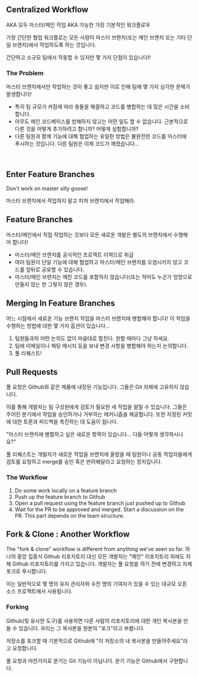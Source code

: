 ## Centralized Workflow
AKA 모두 마스터/메인 작업 AKA 가능한 가장 기본적인 워크플로우

가장 간단한 협업 워크플로는 모든 사람이 마스터 브랜치(또는 메인 브랜치 또는 기타 단일 브랜치)에서 작업하도록 하는 것입니다.

간단하고 소규모 팀에서 작동할 수 있지만 몇 가지 단점이 있습니다!!

### The Problem 
마스터 브랜치에서만 작업하는 것이 좋고 쉽지만 이로 인해 팀에 몇 가지 심각한 문제가 발생합니다!

- 특히 팀 규모가 커짐에 따라 충돌을 해결하고 코드를 병합하는 데 많은 시간을 소비합니다.
- 아무도 메인 코드베이스를 방해하지 않고는 어떤 일도 할 수 없습니다. 근본적으로 다른 것을 어떻게 추가하려고 합니까? 어떻게 실험합니까?
- 다른 팀원과 함께 기능에 대해 협업하는 유일한 방법은 불완전한 코드를 마스터에 푸시하는 것입니다. 다른 팀원은 이제 코드가 깨졌습니다...

<br>

## Enter Feature Branches 
Don't work on master silly goose! 

마스터 브랜치에서 작업하지 말고 피처 브랜치에서 작업해라. 

## Feature Branches 
마스터/메인에서 직접 작업하는 것보다 모든 새로운 개발은 별도의 브랜치에서 수행해야 합니다!

- 마스터/메인 브랜치를 공식적인 프로젝트 이력으로 취급
- 여러 팀원이 단일 기능에 대해 협업하고 마스터/메인 브랜치를 오염시키지 않고 코드를 앞뒤로 공유할 수 있습니다.
- 마스터/메인 브랜치는 깨진 코드를 포함하지 않습니다(또는 적어도 누군가 엉망으로 만들지 않는 한 그렇지 않은 경우).

## Merging In Feature Branches 
어느 시점에서 새로운 기능 브랜치 작업을 마스터 브랜치에 병합해야 합니다! 이 작업을 수행하는 방법에 대한 몇 가지 옵션이 있습니다...

1. 팀원들과의 어떤 논의도 없이 마음대로 합친다. 원할 때마다 그냥 하세요.
2. 팀에 이메일이나 채팅 메시지 등을 보내 변경 사항을 병합해야 하는지 논의합니다.
3. 풀 리퀘스트!


## Pull Requests 
풀 요청은 Github와 같은 제품에 내장된 기능입니다. 그들은 Git 자체에 고유하지 않습니다.

이를 통해 개발자는 팀 구성원에게 검토가 필요한 새 작업을 알릴 수 있습니다. 그들은 주어진 분기에서 작업을 승인하거나 거부하는 메커니즘을 제공합니다. 또한 지정된 커밋에 대한 토론과 피드백을 촉진하는 데 도움이 됩니다.

"마스터 브랜치에 병합하고 싶은 새로운 항목이 있습니다... 다들 어떻게 생각하시나요?"

풀 리퀘스트는 개발자가 새로운 작업을 브랜치에 올렸을 때 팀원이나 공동 작업자들에게 검토를 요청하고 merge를 승인 혹은 반려해달라고 요청하는 장치입니다. 

### The Workflow
1. Do some work locally on a feature branch 
2. Push up the feature branch to Github
3. Open a pull request using the feature branch just pushed up to Github 
4. Wait for the PR to be approved and merged. Start a discussion on the PR. This part depends on the team structure. 

## Fork & Clone : Another Workflow
The "fork & clone" workflow is different from anything we've seen so far. 하나의 중앙 집중식 Github 리포지토리 대신 모든 개발자는 "메인" 리포지토리 외에도 자체 Github 리포지토리를 가지고 있습니다. 개발자는 풀 요청을 하기 전에 변경하고 자체 포크로 푸시합니다.

이는 일반적으로 몇 명의 유지 관리자와 수천 명의 기여자가 있을 수 있는 대규모 오픈 소스 프로젝트에서 사용됩니다.

### Forking
Github(및 유사한 도구)를 사용하면 다른 사람의 리포지토리에 대한 개인 복사본을 만들 수 있습니다. 우리는 그 복사본을 원본의 "포크"라고 부릅니다.

저장소를 포크할 때 기본적으로 Github에 "이 저장소의 내 복사본을 만들어주세요"라고 요청합니다.

풀 요청과 마찬가지로 분기는 Git 기능이 아닙니다. 분기 기능은 Github에서 구현합니다.